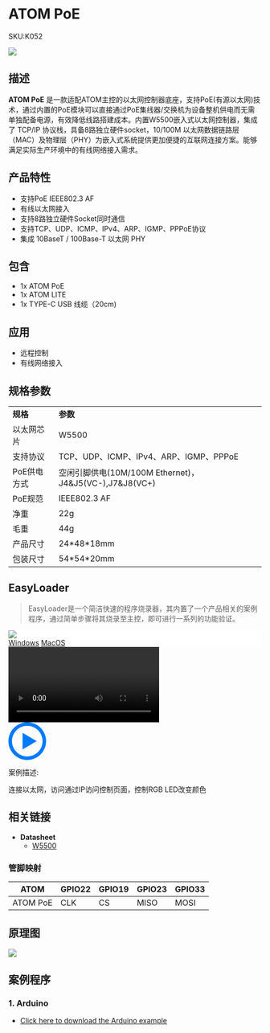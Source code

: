 # ATOM PoE

<el-tag effect="plain">SKU:K052</el-tag>

<div class="product_pic"><img src="assets/img/product_pics/atom_base/atom_poe/atom_poe_01.webp"></div>

## 描述

**ATOM PoE** 是一款适配ATOM主控的以太网控制器底座，支持PoE(有源以太网)技术，通过内置的PoE模块可以直接通过PoE集线器/交换机为设备整机供电而无需单独配备电源，有效降低线路搭建成本。内置W5500嵌入式以太网控制器，集成了 TCP/IP 协议栈，具备8路独立硬件socket，10/100M 以太网数据链路层（MAC）及物理层（PHY）为嵌入式系统提供更加便捷的互联网连接方案。能够满足实际生产环境中的有线网络接入需求。

## 产品特性

- 支持PoE IEEE802.3 AF
- 有线以太网接入
- 支持8路独立硬件Socket同时通信
- 支持TCP、UDP、ICMP、IPv4、ARP、IGMP、PPPoE协议
- 集成 10BaseT / 100Base-T 以太网 PHY

## 包含

- 1x ATOM PoE
- 1x ATOM LITE
- 1x TYPE-C USB 线缆（20cm)

## 应用

- 远程控制
- 有线网络接入

## 规格参数

<table>
   <tr style="font-weight:bold">
      <td>规格</td>
      <td>参数</td>
   </tr>
   <tr>
      <td>以太网芯片</td>
      <td>W5500</td>
   </tr>
   <tr>
      <td>支持协议</td>
      <td>TCP、UDP、ICMP、IPv4、ARP、IGMP、PPPoE</td>
   </tr>
   <tr>
      <td>PoE供电方式</td>
      <td>空闲引脚供电(10M/100M Ethernet)，J4&J5(VC-),J7&J8(VC+)</td>
   </tr>
   <tr>
      <td>PoE规范</td>
      <td>IEEE802.3 AF</td>
   </tr>
   <tr>
      <td>净重</td>
      <td>22g</td>
   </tr>
   <tr>
      <td>毛重</td>
      <td>44g</td>
   </tr>
   <tr>
      <td>产品尺寸</td>
      <td>24*48*18mm</td>
   </tr>
   <tr>
      <td>包装尺寸</td>
      <td>54*54*20mm</td>
   </tr>
 </table>

## EasyLoader

>EasyLoader是一个简洁快速的程序烧录器，其内置了一个产品相关的案例程序，通过简单步骤将其烧录至主控，即可进行一系列的功能验证。

<div class="easyloader-box">
    <div style="background-color:white;">
        <div><img src="https://m5stack.oss-cn-shenzhen.aliyuncs.com/image/easyloader_intro.webp"></div>
        <div class="easyloader-btn">
            <a href="https://m5stack.oss-cn-shenzhen.aliyuncs.com/EasyLoader/Windows/ATOM_BASE/EasyLoader_Atom_PoE.exe">Windows</a>
            <a href="https://m5stack.oss-cn-shenzhen.aliyuncs.com/EasyLoader/MacOS/ATOM_BASE/EasyLoader_ATOM_PoE.dmg">MacOS</a>
        </div>
    </div>
    <div>
        <video id="example_video" controls>
            <source src="https://m5stack.oss-cn-shenzhen.aliyuncs.com/video/Product_example_video/AtomBase/ATOM_PoE.mp4" type="video/mp4">
        </video>
        <div class="easyloader-mask">
        <a>
            <svg id="play-btn" t="1583228776634" class="icon" viewBox="0 0 1024 1024" version="1.1" xmlns="http://www.w3.org/2000/svg" p-id="4152" width="75" height="75"><path d="M512 0C229.216 0 0 229.216 0 512s229.216 512 512 512 512-229.216 512-512S794.784 0 512 0z m0 928C282.24 928 96 741.76 96 512S282.24 96 512 96s416 186.24 416 416-186.24 416-416 416zM384 288l384 224-384 224z" p-id="4153" fill="#007aff"></path></svg></a>
            <p>案例描述:</p>
            <p>连接以太网，访问通过IP访问控制页面，控制RGB LED改变颜色</p>
        </div>
    </div>
</div>


 ## 相关链接

- **Datasheet** 
    - [W5500](https://m5stack.oss-cn-shenzhen.aliyuncs.com/resource/docs/datasheet/base/W5500_datasheet_v1.0.2_1_en.pdf)

### 管脚映射

<table class="table-1">
      <thead>
         <th>ATOM</th>
         <th>GPIO22</th>
         <th>GPIO19</th>
         <th>GPIO23</th>
         <th>GPIO33</th>
      </thead>
      <tbody>
         <tr>
            <td>ATOM PoE</td>
            <td>CLK</td>
            <td>CS</td>
            <td>MISO</td>
            <td>MOSI</td>
         </tr>
    </tbody>
</table>

## 原理图

<img src="assets/img/product_pics/atom_base/atom_poe/atom_poe_sch.webp">

## 案例程序

### 1. Arduino

- [Click here to download the Arduino example](https://github.com/m5stack/M5Atom/tree/master/examples/ATOM_BASE/ATOM_PoE)

<script>

   var purchase_link = 'https://m5stack.com/products/atom-poe-kit-with-w5500-hy601742e';


   anchor_search(purchase_link);
   scrollFunc();

</script>